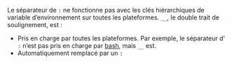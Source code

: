 Le séparateur de `:` ne fonctionne pas avec les clés hiérarchiques de variable d’environnement sur toutes les plateformes. `__`, le double trait de soulignement, est :

* Pris en charge par toutes les plateformes. Par exemple, le séparateur d' `:` n’est pas pris en charge par [bash](https://linuxhint.com/bash-environment-variables/), mais `__` est.
* Automatiquement remplacé par un `:`